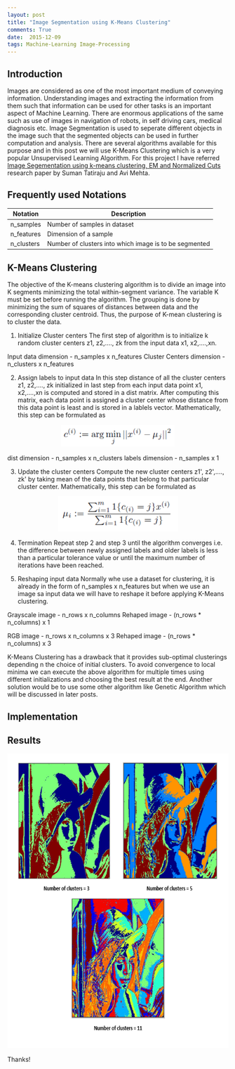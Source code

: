 ```yaml
---
layout: post
title: "Image Segmentation using K-Means Clustering"
comments: True
date:  2015-12-09
tags: Machine-Learning Image-Processing
---
```


## Introduction

Images are considered as one of the most important medium of conveying information. Understanding images and extracting the information from them such that information can be used for other tasks is an important aspect of Machine Learning. There are enormous applications of the same such as use of images in navigation of robots, in self driving cars, medical diagnosis etc. Image Segmentation is used to seperate different objects in the image such that the segmented objects can be used in further computation and analysis. There are several algorithms available for this purpose and in this post we will use K-Means Clustering which is a very popular Unsupervised Learning Algorithm. For this project I have referred [Image Segementation using k-means clustering, EM and Normalized Cuts](http://ares.utcluj.ro/tsg/projetTSG/Theme04/image_segmentation_using_k-means_clustering.pdf) research paper by Suman Tatiraju and Avi Mehta.

## Frequently used Notations

| Notation | Description |
| ------ | ----------- |
| n_samples  | Number of samples in dataset |
| n_features | Dimension of a sample |
| n_clusters | Number of clusters into which image is to be segmented |

## K-Means Clustering

The objective of the K-means clustering algorithm is to divide an image into K segments minimizing the total within-segment variance. The variable K must be set before running the algorithm. The grouping is done by minimizing the sum of squares of distances between data and the corresponding cluster centroid. Thus, the purpose of K-mean clustering is to cluster the data.


1. Initialize Cluster centers
The first step of algorithm is to initialize k random cluster centers z1, z2,...., zk from the input data x1, x2,....,xn.

Input data dimension - n_samples x n_features
Cluster Centers dimension - n_clusters x n_features

2. Assign labels to input data
In this step distance of all the cluster centers z1, z2,...., zk initialized in last step from each input data point x1, x2,....,xn is computed and stored in a dist matrix. After computing this matrix, each data point is assigned a cluster center whose distance from this data point is least and is stored in a lablels vector. Mathematically, this step can be formulated as 

<center><img src="/assets/label.png" alt="label" style="width:260px;height:50px;"/></center>

dist dimension - n_samples x n_clusters
labels dimension - n_samples x 1

3. Update the cluster centers 
Compute the new cluster centers z1', z2',...., zk' by taking mean of the data points that belong to that particular cluster center. Mathematically, this step can be formulated as

<center><img src="/assets/centroid.png" alt="centroid" style="width:275px;height:80px;"/></center>
 
4. Termination
Repeat step 2 and step 3 until the algorithm converges i.e. the difference between newly assigned labels and older labels is less than a particular tolerance value or until the maximum number of iterations have been reached.

5. Reshaping input data
Normally whe use a dataset for clustering, it is already in the form of n_samples x n_features but when we use an image sa input data we will have to reshape it before applying K-Means clustering.

Grayscale image - n_rows x n_columns
Rehaped image - (n_rows * n_columns) x 1

RGB image - n_rows x n_columns x 3
Rehaped image - (n_rows * n_columns) x 3

K-Means Clustering has a drawback that it provides sub-optimal clusterings depending n the choice of initial clusters. To avoid convergence to local minima we can execute the above algorithm for multiple times using different initializations and choosing the best result at the end. Another solution would be to use some other algorithm like Genetic Algorithm which will be discussed in later posts.


## Implementation

<script src="https://gist.github.com/IshankGulati/5f0dc71a5695c8b2d104.js"></script>

## Results

<center><img src="/assets/kmeans.png" alt="Lena Kmeans" style="width:660px;height:670px;"/></center>


Thanks!